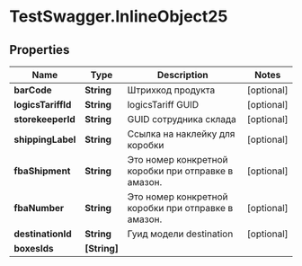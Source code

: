 # TestSwagger.InlineObject25

## Properties

Name | Type | Description | Notes
------------ | ------------- | ------------- | -------------
**barCode** | **String** | Штрихкод продукта | [optional] 
**logicsTariffId** | **String** |  logicsTariff GUID | [optional] 
**storekeeperId** | **String** | GUID сотрудника склада | [optional] 
**shippingLabel** | **String** | Ссылка на наклейку для коробки | [optional] 
**fbaShipment** | **String** | Это номер конкретной коробки при отправке в амазон. | [optional] 
**fbaNumber** | **String** | Это номер конкретной коробки при отправке в амазон. | [optional] 
**destinationId** | **String** | Гуид модели destination | [optional] 
**boxesIds** | **[String]** |  | 



